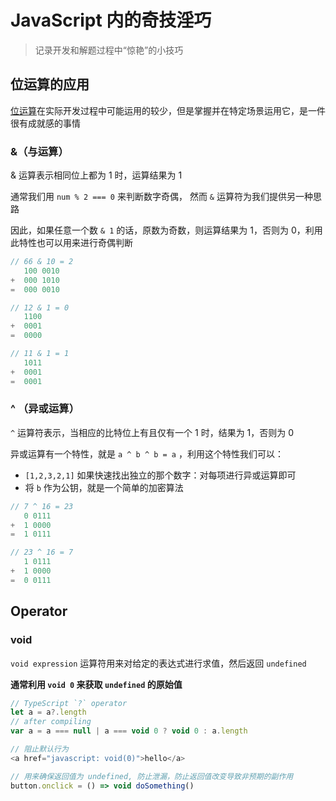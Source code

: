 # JavaScript 内的奇技淫巧

> 记录开发和解题过程中“惊艳”的小技巧



## 位运算的应用

[位运算](https://developer.mozilla.org/zh-CN/docs/Web/JavaScript/Reference/Operators/Bitwise_Operators)在实际开发过程中可能运用的较少，但是掌握并在特定场景运用它，是一件很有成就感的事情

### &（与运算）

& 运算表示相同位上都为 1 时，运算结果为 1

通常我们用 `num % 2 === 0` 来判断数字奇偶， 然而 `&` 运算符为我们提供另一种思路

因此，如果任意一个数 `& 1` 的话，原数为奇数，则运算结果为 1，否则为 0，利用此特性也可以用来进行奇偶判断

```javascript
// 66 & 10 = 2
   100 0010 
+  000 1010
=  000 0010

// 12 & 1 = 0
   1100
+  0001
=  0000

// 11 & 1 = 1
   1011
+  0001
=  0001
```



### ^ （异或运算）

`^` 运算符表示，当相应的比特位上有且仅有一个 1 时，结果为 1，否则为 0

异或运算有一个特性，就是 `a ^ b ^ b = a` ，利用这个特性我们可以：

- `[1,2,3,2,1]` 如果快速找出独立的那个数字：对每项进行异或运算即可
- 将 `b` 作为公钥，就是一个简单的加密算法

```javascript
// 7 ^ 16 = 23
   0 0111
+  1 0000
=  1 0111

// 23 ^ 16 = 7
   1 0111
+  1 0000
=  0 0111
```





## Operator

### void

`void expression` 运算符用来对给定的表达式进行求值，然后返回 `undefined`

**通常利用 `void 0` 来获取 `undefined` 的原始值**

```typescript
// TypeScript `?` operator
let a = a?.length
// after compiling
var a = a === null | a === void 0 ? void 0 : a.length

// 阻止默认行为
<a href="javascript: void(0)">hello</a>

// 用来确保返回值为 undefined, 防止泄漏，防止返回值改变导致非预期的副作用
button.onclick = () => void doSomething()
```

